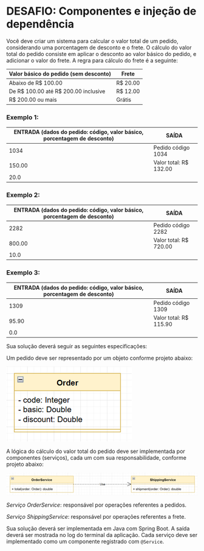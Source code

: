 # DESAFIO: Componentes e injeção de dependência

Você deve criar um sistema para calcular o valor total de um pedido, considerando uma porcentagem
de desconto e o frete. O cálculo do valor total do pedido consiste em aplicar o desconto ao valor
básico do pedido, e adicionar o valor do frete. A regra para cálculo do frete é a seguinte:

| Valor básico do pedido (sem desconto)      | Frete |
| ----------- | ----------- |
| Abaixo de R$ 100.00      | R$ 20.00      |
| De R$ 100.00 até R$ 200.00 inclusive  | R$ 12.00       |
| R$ 200.00 ou mais | Grátis |

### Exemplo 1:

|ENTRADA (dados do pedido: código, valor básico, porcentagem de desconto)| SAÍDA |
| ---------------------------------------------------------------------- | ----- |
|1034  | Pedido código 1034 |
|150.00 | Valor total: R$ 132.00 |
|20.0| |

### Exemplo 2:

|ENTRADA (dados do pedido: código, valor básico, porcentagem de desconto)| SAÍDA |
| ---------------------------------------------------------------------- | ----- |
|2282  | Pedido código 2282 |
|800.00 | Valor total: R$ 720.00 |
|10.0| |

### Exemplo 3:

|ENTRADA (dados do pedido: código, valor básico, porcentagem de desconto)| SAÍDA |
| ---------------------------------------------------------------------- | ----- |
|1309  | Pedido código 1309 |
|95.90 | Valor total: R$ 115.90 |
|0.0| |

Sua solução deverá seguir as seguintes especificações:

Um pedido deve ser representado por um objeto conforme projeto abaixo:

![Classe Order](./img/order-class.png)

A lógica do cálculo do valor total do pedido deve ser implementada por componentes (serviços), cada um com sua responsabilidade, conforme projeto abaixo:

![Classes OrderService e ShippingService](./img/order-shipping-class.png)

*Serviço OrderService*: responsável por operações referentes a pedidos.

*Serviço ShippingService*: responsável por operações referentes a frete.

Sua solução deverá ser implementada em Java com Spring Boot. A saída deverá ser mostrada no log
do terminal da aplicação. Cada serviço deve ser implementado como um componente registrado com
`@Service`.